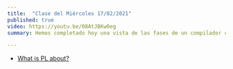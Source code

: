 ```yaml
---
title:  "Clase del Miércoles 17/02/2021"
published: true
video: https://youtu.be/08AtJBKw0eg
summary: Hemos completado hoy una vista de las fases de un compilador centrándonos un poco en las fases de análisis dependiente del contexto, transformaciones árbol y generación de código. Nos quedan por ver en mas detalle las fases de análisis léxico y sintáctico.

---
```


* [What is PL about?]({{site.baseurl}}/assets/temas/tema0-introduccion-a-pl/what-is-pl-about)


